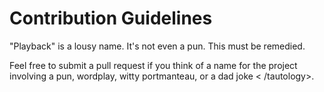 # Contribution Guidelines

"Playback" is a lousy name. It's not even a pun. This must be remedied.

Feel free to submit a pull request if you think of a name for the project involving a pun,
wordplay, witty portmanteau, or a dad joke < /tautology>.
